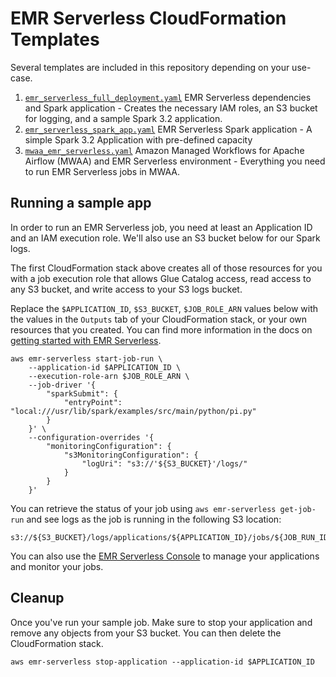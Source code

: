 # EMR Serverless CloudFormation Templates

Several templates are included in this repository depending on your use-case.

1. [`emr_serverless_full_deployment.yaml`](./emr_serverless_full_deployment.yaml) EMR Serverless dependencies and Spark application - Creates the necessary IAM roles, an S3 bucket for logging, and a sample Spark 3.2 application.
2. [`emr_serverless_spark_app.yaml`](./emr_serverless_spark_app.yaml) EMR Serverless Spark application - A simple Spark 3.2 Application with pre-defined capacity
3. [`mwaa_emr_serverless.yaml`](./mwaa_emr_serverless.yaml) Amazon Managed Workflows for Apache Airflow (MWAA) and EMR Serverless environment - Everything you need to run EMR Serverless jobs in MWAA.

## Running a sample app

In order to run an EMR Serverless job, you need at least an Application ID and an IAM execution role. We'll also use an S3 bucket below for our Spark logs. 

The first CloudFormation stack above creates all of those resources for you with a job execution role that allows Glue Catalog access, read access to any S3 bucket, and write access to your S3 logs bucket.

Replace the `$APPLICATION_ID`, `$S3_BUCKET`, `$JOB_ROLE_ARN` values below with the values in the `Outputs` tab of your CloudFormation stack, or your own resources that you created. You can find more information in the docs on [getting started with EMR Serverless](https://docs.aws.amazon.com/emr/latest/EMR-Serverless-UserGuide/getting-started.html).

```
aws emr-serverless start-job-run \
    --application-id $APPLICATION_ID \
    --execution-role-arn $JOB_ROLE_ARN \
    --job-driver '{
        "sparkSubmit": {
            "entryPoint": "local:///usr/lib/spark/examples/src/main/python/pi.py"
        }
    }' \
    --configuration-overrides '{
        "monitoringConfiguration": {
            "s3MonitoringConfiguration": {
                "logUri": "s3://'${S3_BUCKET}'/logs/"
            }
        }
    }'
```

You can retrieve the status of your job using `aws emr-serverless get-job-run` and see logs as the job is running in the following S3 location:

```
s3://${S3_BUCKET}/logs/applications/${APPLICATION_ID}/jobs/${JOB_RUN_ID}/SPARK_DRIVER/
```

You can also use the [EMR Serverless Console](https://console.aws.amazon.com/emr/home#/serverless) to manage your applications and monitor your jobs.

## Cleanup

Once you've run your sample job. Make sure to stop your application and remove any objects from your S3 bucket. You can then delete the CloudFormation stack.

```
aws emr-serverless stop-application --application-id $APPLICATION_ID
```